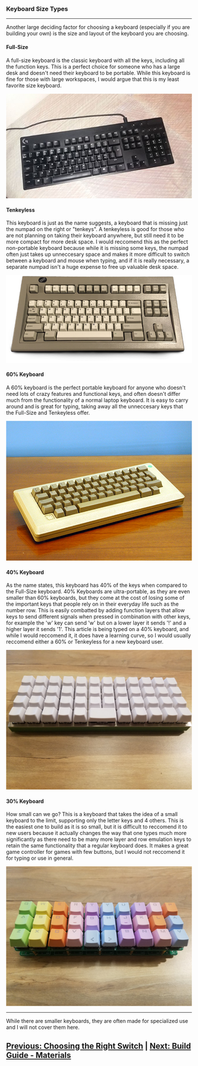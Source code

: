 ### Keyboard Size Types ###
---
Another large deciding factor for choosing a keyboard (especially if you are building your own) is the size and layout of the keyboard you are choosing.

#### Full-Size ####
A full-size keyboard is the classic keyboard with all the keys, including all the function keys. This is a perfect choice for someone who has a large desk and doesn't need their keyboard to be portable. While this keyboard is fine for those with large workspaces, I would argue that this is my least favorite size keyboard.

![Full Size Keyboard](images/FullSizeKeyboard.jpg)

#### Tenkeyless ####
This keyboard is just as the name suggests, a keyboard that is missing just the numpad on the right or "tenkeys". A tenkeyless is good for those who are not planning on taking their keyboard anywhere, but still need it to be more compact for more desk space. I would reccomend this as the perfect non-portable keyboard because while it is missing some keys, the numpad often just takes up unneccesary space and makes it more difficult to switch between a keyboard and mouse when typing, and if it is really necessary, a separate numpad isn't a huge expense to free up valuable desk space.

![Tenkeyless](images/TenkeylessKeyboard.png)

#### 60% Keyboard ####
A 60% keyboard is the perfect portable keyboard for anyone who doesn't need lots of crazy features and functional keys, and often doesn't differ much from the functionality of a normal laptop keyboard. It is easy to carry around and is great for typing, taking away all the unneccesary keys that the Full-Size and Tenkeyless offer. 

![60% Keyboard](images/60PercentKeyboard.jpg)

#### 40% Keyboard ####
As the name states, this keyboard has 40% of the keys when compared to the Full-Size keyboard. 40% Keyboards are ultra-portable, as they are even smaller than 60% keyboards, but they come at the cost of losing some of the important keys that people rely on in their everyday life such as the number row. This is easily combatted by adding function layers that allow keys to send different signals when pressed in combination with other keys, for example the 'w' key can send 'w' but on a lower layer it sends '!' and a higher layer it sends '1'. This article is being typed on a 40% keyboard, and while I would reccomend it, it does have a learning curve, so I would usually reccomend either a 60% or Tenkeyless for a new keyboard user.

![40% Keyboard](images/40PercentKeyboard.jpg)

#### 30% Keyboard ####
How small can we go? This is a keyboard that takes the idea of a small keyboard to the limit, supporting only the letter keys and 4 others. This is the easiest one to build as it is so small, but it is difficult to reccomend it to new users because it actually changes the way that one types much more significantly as there need to be many more layer and row emulation keys to retain the same functionality that a regular keyboard does. It makes a great game controller for games with few buttons, but I would not reccomend it for typing or use in general.

![30% Keyboard](images/30PercentKeyboard.jpg)

---
While there are smaller keyboards, they are often made for specialized use and I will not cover them here.

[Previous: Choosing the Right Switch](https://github.com/johnriforgiate/English-516-Final-Project/blob/master/Switch%20Comparison.md) | [Next: Build Guide - Materials](https://github.com/johnriforgiate/English-516-Final-Project/blob/master/Materials.md)
-----

